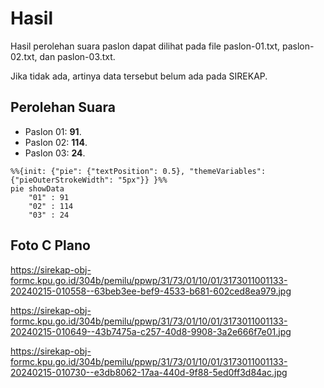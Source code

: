 # Hasil

Hasil perolehan suara paslon dapat dilihat pada file paslon-01.txt, paslon-02.txt, dan paslon-03.txt.

Jika tidak ada, artinya data tersebut belum ada pada SIREKAP.

## Perolehan Suara

 * Paslon 01: **91**.
 * Paslon 02: **114**.
 * Paslon 03: **24**.

```mermaid
%%{init: {"pie": {"textPosition": 0.5}, "themeVariables": {"pieOuterStrokeWidth": "5px"}} }%%
pie showData
    "01" : 91
    "02" : 114
    "03" : 24
```
## Foto C Plano

https://sirekap-obj-formc.kpu.go.id/304b/pemilu/ppwp/31/73/01/10/01/3173011001133-20240215-010558--63beb3ee-bef9-4533-b681-602ced8ea979.jpg

https://sirekap-obj-formc.kpu.go.id/304b/pemilu/ppwp/31/73/01/10/01/3173011001133-20240215-010649--43b7475a-c257-40d8-9908-3a2e666f7e01.jpg

https://sirekap-obj-formc.kpu.go.id/304b/pemilu/ppwp/31/73/01/10/01/3173011001133-20240215-010730--e3db8062-17aa-440d-9f88-5ed0ff3d84ac.jpg
